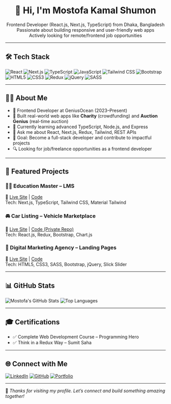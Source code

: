 <!-- README.md for Mostofa321 -->

<h1 align="center">👋 Hi, I'm Mostofa Kamal Shumon</h1>

<p align="center">
  Frontend Developer (React.js, Next.js, TypeScript) from Dhaka, Bangladesh <br>
  Passionate about building responsive and user-friendly web apps <br>
  Actively looking for remote/frontend job opportunities
</p>

---

## 🛠️ Tech Stack

![React](https://img.shields.io/badge/React-20232A?style=for-the-badge&logo=react)
![Next.js](https://img.shields.io/badge/Next.js-000?style=for-the-badge&logo=next.js)
![TypeScript](https://img.shields.io/badge/TypeScript-3178C6?style=for-the-badge&logo=typescript)
![JavaScript](https://img.shields.io/badge/JavaScript-F7DF1E?style=for-the-badge&logo=javascript&logoColor=black)
![Tailwind CSS](https://img.shields.io/badge/TailwindCSS-38B2AC?style=for-the-badge&logo=tailwind-css)
![Bootstrap](https://img.shields.io/badge/Bootstrap-563d7c?style=for-the-badge&logo=bootstrap)
![HTML5](https://img.shields.io/badge/HTML5-E34F26?style=for-the-badge&logo=html5)
![CSS3](https://img.shields.io/badge/CSS3-1572B6?style=for-the-badge&logo=css3)
![Redux](https://img.shields.io/badge/Redux-593D88?style=for-the-badge&logo=redux)
![jQuery](https://img.shields.io/badge/jQuery-0769AD?style=for-the-badge&logo=jquery)
![SASS](https://img.shields.io/badge/Sass-CC6699?style=for-the-badge&logo=sass)

---

## 👨‍💻 About Me

- 💼 Frontend Developer at GeniusOcean (2023–Present)  
- 🔧 Built real-world web apps like **Charity** (crowdfunding) and **Auction Genius** (real-time auction)  
- 🌱 Currently learning advanced TypeScript, Node.js, and Express  
- 💬 Ask me about React, Next.js, Redux, Tailwind, REST APIs  
- 🎯 Goal: Become a full-stack developer and contribute to impactful projects  
- 🔍 Looking for job/freelance opportunities as a frontend developer

---

## 🚀 Featured Projects

### 🧑‍🎓 Education Master – LMS  
📍 [Live Site](https://education-master.vercel.app/) | [Code](https://github.com/Mostofa321/Education-Master)  
Tech: Next.js, TypeScript, Tailwind CSS, Material Tailwind  

### 🚘 Car Listing – Vehicle Marketplace  
📍 [Live Site](https://car.cleantech.geniusocean.net/) | [Code (Private Repo)](https://github.com/Jerald-tonmoy-dias/carlist-updated)  
Tech: React.js, Redux, Bootstrap, Chart.js  

### 💼 Digital Marketing Agency – Landing Pages  
📍 [Live Site](https://digital-marketing-agency-neon.vercel.app/) | [Code](https://github.com/Mostofa321/digital-marketing-agency)  
Tech: HTML5, CSS3, SASS, Bootstrap, jQuery, Slick Slider

---

## 📊 GitHub Stats

![Mostofa's GitHub Stats](https://github-readme-stats.vercel.app/api?username=Mostofa321&show_icons=true&theme=radical&count_private=true)
![Top Languages](https://github-readme-stats.vercel.app/api/top-langs/?username=Mostofa321&layout=compact&theme=radical)

---

## 🎓 Certifications

- ✅ Complete Web Development Course – Programming Hero  
- ✅ Think in a Redux Way – Sumit Saha  

---

## 🌐 Connect with Me

[![LinkedIn](https://img.shields.io/badge/LinkedIn-blue?style=for-the-badge&logo=linkedin)](https://www.linkedin.com/in/mostofa-kamal-shumon/)
[![GitHub](https://img.shields.io/badge/GitHub-black?style=for-the-badge&logo=github)](https://github.com/Mostofa321)
[![Portfolio](https://img.shields.io/badge/Portfolio-website?style=for-the-badge&logo=vercel)](https://654b67f30165c3237d975486--portfolio-mostofa.netlify.app/)

---

📌 *Thanks for visiting my profile. Let’s connect and build something amazing together!*
